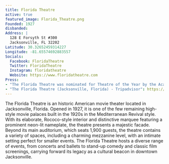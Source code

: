 ```yaml
---
title: Florida Theatre
active: true
featured_image: Florida_Theatre.png
Founded: 1927
disbanded:
Address: |
  128 E Forsyth St #300
  Jacksonville, FL 32202
Latitude: 30.32652459314227
Longitude: -81.65574692883557
Socials:
  Facebook: FloridaTheatre
  Twitter: FloridaTheatre
  Instagram: floridatheatre
  Website: https://www.floridatheatre.com
Press:
- "The Florida Theatre was nominated for Theatre of the Year by the Academy of Country Music": https://news.yahoo.com/florida-theatre-nominated-theatre-academy-175258165.html
- "The Florida Theatre (Jacksonville, Florida) - Tripadvisor": https://www.tripadvisor.com/Attraction_Review-g60805-d2561226-Reviews-The_Florida_Theatre-Jacksonville_Florida.html
---
```

The Florida Theatre is an historic American movie theater located in Jacksonville, Florida. Opened in 1927, it is one of the few remaining high-style movie palaces built in the 1920s in the Mediterranean Revival style. With its elaborate, Rococo-style interior and distinctive marquee featuring a prominent neon-lit nameplate, the theatre presents a majestic facade. Beyond its main auditorium, which seats 1,900 guests, the theatre contains a variety of spaces, including a charming mezzanine level, with an intimate setting perfect for smaller events. The Florida Theatre hosts a diverse range of events, from concerts and ballets to stand-up comedy and classic film screenings, carrying forward its legacy as a cultural beacon in downtown Jacksonville.